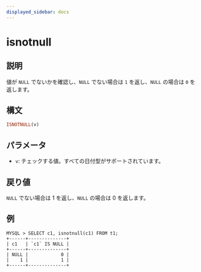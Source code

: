 ```yaml
---
displayed_sidebar: docs
---
```


# isnotnull

## 説明

値が `NULL` でないかを確認し、`NULL` でない場合は `1` を返し、`NULL` の場合は `0` を返します。

## 構文

```Haskell
ISNOTNULL(v)
```

## パラメータ

- `v`: チェックする値。すべての日付型がサポートされています。

## 戻り値

`NULL` でない場合は 1 を返し、`NULL` の場合は 0 を返します。

## 例

```plain text
MYSQL > SELECT c1, isnotnull(c1) FROM t1;
+------+--------------+
| c1   | `c1` IS NULL |
+------+--------------+
| NULL |            0 |
|    1 |            1 |
+------+--------------+
```